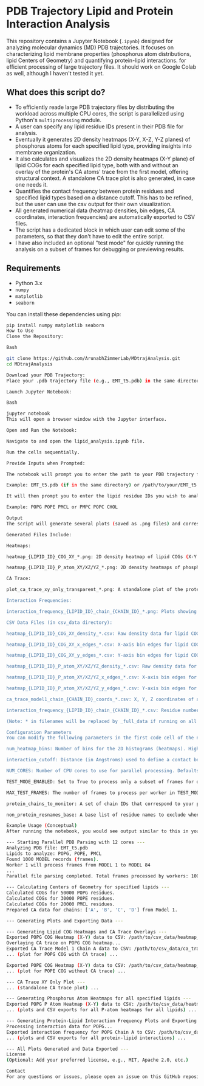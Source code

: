 # PDB Trajectory Lipid and Protein Interaction Analysis

This repository contains a Jupyter Notebook (`.ipynb`) designed for analyzing molecular dynamics (MD) PDB trajectories. It focuses on characterizing lipid membrane properties (phosphorus atom distributions, lipid Centers of Geometry) and quantifying protein-lipid interactions. for efficient processing of large trajectory files. It should work on Google Colab as well, although I haven't tested it yet.

## What does this script do?

* To efficiently reade large PDB trajectory files by distributing the workload across multiple CPU cores, the script is parallelized using Python's `multiprocessing` module. 
* A user can specify any lipid residue IDs present in their PDB file for analysis.
* Eventually it generates 2D density heatmaps (X-Y, X-Z, Y-Z planes) of phosphorus atoms for each specified lipid type, providing insights into membrane organization.
* It also calculates and visualizes the 2D density heatmaps (X-Y plane) of lipid COGs for each specified lipid type, both with and without an overlay of the protein's CA atoms' trace from the first model, offering structural context. A standalone CA trace plot is also generated, in case one needs it.
* Quantifies the contact frequency between protein residues and specified lipid types based on a distance cutoff. This has to be refined, but the user can use the csv output for their own visualization.
* All generated numerical data (heatmap densities, bin edges, CA coordinates, interaction frequencies) are automatically exported to CSV files.
* The script has a dedicated block in which user can edit some of the parameters, so that they don't have to edit the entire script. 
* I have also included an optional "test mode" for quickly running the analysis on a subset of frames for debugging or previewing results.

## Requirements

* Python 3.x
* `numpy`
* `matplotlib`
* `seaborn`

You can install these dependencies using pip:

```bash
pip install numpy matplotlib seaborn
How to Use
Clone the Repository:

Bash

git clone https://github.com/ArunabhZimmerLab/MDtrajAnalysis.git
cd MDtrajAnalysis

Download your PDB Trajectory:
Place your .pdb trajectory file (e.g., EMT_t5.pdb) in the same directory as the Jupyter Notebook, or provide its full path.

Launch Jupyter Notebook:

Bash

jupyter notebook
This will open a browser window with the Jupyter interface.

Open and Run the Notebook:

Navigate to and open the lipid_analysis.ipynb file.

Run the cells sequentially.

Provide Inputs when Prompted:

The notebook will prompt you to enter the path to your PDB trajectory file.

Example: EMT_t5.pdb (if in the same directory) or /path/to/your/EMT_t5.pdb

It will then prompt you to enter the lipid residue IDs you wish to analyze, separated by spaces.

Example: POPG POPE PMCL or PMPC POPC CHOL

Output
The script will generate several plots (saved as .png files) and corresponding data files (saved as .csv files) in a newly created csv_data directory.

Generated Files Include:

Heatmaps:

heatmap_{LIPID_ID}_COG_XY_*.png: 2D density heatmap of lipid COGs (X-Y plane). The first lipid's heatmap will also include an overlay of the protein's CA trace.

heatmap_{LIPID_ID}_P_atom_XY/XZ/YZ_*.png: 2D density heatmaps of phosphorus atoms for each lipid (X-Y, X-Z, and Y-Z planes).

CA Trace:

plot_ca_trace_xy_only_transparent_*.png: A standalone plot of the protein's alpha-carbon trace.

Interaction Frequencies:

interaction_frequency_{LIPID_ID}_chain_{CHAIN_ID}_*.png: Plots showing the contact frequency of each specified lipid with protein residues per chain.

CSV Data Files (in csv_data directory):

heatmap_{LIPID_ID}_COG_XY_density_*.csv: Raw density data for lipid COG heatmaps.

heatmap_{LIPID_ID}_COG_XY_x_edges_*.csv: X-axis bin edges for lipid COG heatmaps.

heatmap_{LIPID_ID}_COG_XY_y_edges_*.csv: Y-axis bin edges for lipid COG heatmaps.

heatmap_{LIPID_ID}_P_atom_XY/XZ/YZ_density_*.csv: Raw density data for phosphorus atom heatmaps.

heatmap_{LIPID_ID}_P_atom_XY/XZ/YZ_x_edges_*.csv: X-axis bin edges for phosphorus atom heatmaps.

heatmap_{LIPID_ID}_P_atom_XY/XZ/YZ_y_edges_*.csv: Y-axis bin edges for phosphorus atom heatmaps.

ca_trace_model1_chain_{CHAIN_ID}_coords_*.csv: X, Y, Z coordinates of alpha-carbon atoms for each protein chain in Model 1.

interaction_frequency_{LIPID_ID}_chain_{CHAIN_ID}_*.csv: Residue number and corresponding contact frequency for protein-lipid interactions.

(Note: * in filenames will be replaced by _full_data if running on all frames, or _first_{MAX_TEST_FRAMES}_frames_per_chunk if TEST_MODE_ENABLED is True.)

Configuration Parameters
You can modify the following parameters in the first code cell of the notebook:

num_heatmap_bins: Number of bins for the 2D histograms (heatmaps). Higher values mean finer resolution but more computation.

interaction_cutoff: Distance (in Angstroms) used to define a contact between a protein atom and a lipid phosphorus atom.

NUM_CORES: Number of CPU cores to use for parallel processing. Defaults to your system's available cores.

TEST_MODE_ENABLED: Set to True to process only a subset of frames for quick testing.

MAX_TEST_FRAMES: The number of frames to process per worker in TEST_MODE_ENABLED.

protein_chains_to_monitor: A set of chain IDs that correspond to your protein(s).

non_protein_resnames_base: A base list of residue names to exclude when identifying protein atoms (e.g., water, ions). The user-specified lipids are dynamically removed from this list to ensure they are treated as lipids, not non-protein.

Example Usage (Conceptual)
After running the notebook, you would see output similar to this in your Jupyter environment and generated files in the csv_data folder:

--- Starting Parallel PDB Parsing with 12 cores ---
Analyzing PDB file: EMT_t5.pdb
Lipids to analyze: POPG, POPE, PMCL
Found 1000 MODEL records (frames).
Worker 1 will process frames from MODEL 1 to MODEL 84
...
Parallel file parsing completed. Total frames processed by workers: 1000 in 123.4567 seconds.

--- Calculating Centers of Geometry for specified lipids ---
Calculated COGs for 50000 POPG residues.
Calculated COGs for 30000 POPE residues.
Calculated COGs for 20000 PMCL residues.
Prepared CA data for chains: ['A', 'B', 'C', 'D'] from Model 1.

--- Generating Plots and Exporting Data ---

--- Generating Lipid COG Heatmaps and CA Trace Overlays ---
Exported POPG COG Heatmap (X-Y) data to CSV: /path/to/csv_data/heatmap_POPG_COG_XY_full_data.csv
Overlaying CA trace on POPG COG heatmap...
Exported CA Trace Model 1 Chain A data to CSV: /path/to/csv_data/ca_trace_model1_chain_A_coords_full_data.csv
... (plot for POPG COG with CA trace) ...

Exported POPE COG Heatmap (X-Y) data to CSV: /path/to/csv_data/heatmap_POPE_COG_XY_full_data.csv
... (plot for POPE COG without CA trace) ...

--- CA Trace XY Only Plot ---
... (standalone CA trace plot) ...

--- Generating Phosphorus Atom Heatmaps for all specified lipids ---
Exported POPG P Atom Heatmap (X-Y) data to CSV: /path/to/csv_data/heatmap_POPG_P_atom_xy_full_data.csv
... (plots and CSV exports for all P-atom heatmaps for all lipids) ...

--- Generating Protein-Lipid Interaction Frequency Plots and Exporting Data ---
Processing interaction data for POPG...
Exported interaction frequency for POPG Chain A to CSV: /path/to/csv_data/interaction_frequency_POPG_chain_A_full_data.csv
... (plots and CSV exports for all protein-lipid interactions) ...

--- All Plots Generated and Data Exported ---
License
(Optional: Add your preferred license, e.g., MIT, Apache 2.0, etc.)

Contact
For any questions or issues, please open an issue on this GitHub repository.
